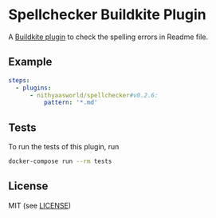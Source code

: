 # Spellchecker Buildkite Plugin

A [Buildkite plugin](https://buildkite.com/docs/agent/v3/plugins) to check the spelling errors in Readme file.

## Example

```yml
steps:
  - plugins:
      - nithyaasworld/spellchecker#v0.2.6:
          pattern: '*.md'
```

## Tests

To run the tests of this plugin, run 
```sh
docker-compose run --rm tests
```

## License

MIT (see [LICENSE](LICENSE))
